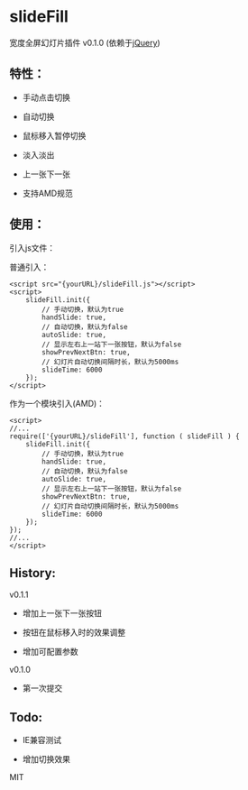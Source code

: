 # slideFill
宽度全屏幻灯片插件 v0.1.0 (依赖于[jQuery](http://jquery.com/))


## 特性：

+ 手动点击切换

+ 自动切换

+ 鼠标移入暂停切换

+ 淡入淡出

+ 上一张下一张

+ 支持AMD规范

## 使用：

引入js文件：

普通引入：
```
<script src="{yourURL}/slideFill.js"></script>
<script>
    slideFill.init({
        // 手动切换，默认为true
        handSlide: true,
        // 自动切换，默认为false
        autoSlide: true,
        // 显示左右上一站下一张按钮，默认为false
        showPrevNextBtn: true,
        // 幻灯片自动切换间隔时长，默认为5000ms
        slideTime: 6000
    });
</script>
```

作为一个模块引入(AMD)：
```
<script>
//...
require(['{yourURL}/slideFill'], function ( slideFill ) {
    slideFill.init({
        // 手动切换，默认为true
        handSlide: true,
        // 自动切换，默认为false
        autoSlide: true,
        // 显示左右上一站下一张按钮，默认为false
        showPrevNextBtn: true,
        // 幻灯片自动切换间隔时长，默认为5000ms
        slideTime: 6000
    });
});
//...
</script>
```

## History:

 v0.1.1

 + 增加上一张下一张按钮

 + 按钮在鼠标移入时的效果调整

 + 增加可配置参数

 v0.1.0

 + 第一次提交

## Todo:

+ IE兼容测试

+ 增加切换效果



MIT
